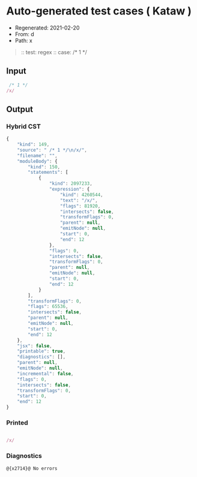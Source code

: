 # Auto-generated test cases ( Kataw )
- Regenerated: 2021-02-20
- From: d
- Path: x
> :: test: regex
> :: case:  /* 1 */
## Input

`````js
 /* 1 */
/x/
`````

## Output


### Hybrid CST


```javascript
{
    "kind": 149,
    "source": " /* 1 */\n/x/",
    "filename": "",
    "moduleBody": {
        "kind": 150,
        "statements": [
            {
                "kind": 2097233,
                "expression": {
                    "kind": 4260544,
                    "text": "/x/",
                    "flags": 81920,
                    "intersects": false,
                    "transformFlags": 0,
                    "parent": null,
                    "emitNode": null,
                    "start": 0,
                    "end": 12
                },
                "flags": 0,
                "intersects": false,
                "transformFlags": 0,
                "parent": null,
                "emitNode": null,
                "start": 0,
                "end": 12
            }
        ],
        "transformFlags": 0,
        "flags": 65536,
        "intersects": false,
        "parent": null,
        "emitNode": null,
        "start": 0,
        "end": 12
    },
    "jsx": false,
    "printable": true,
    "diagnostics": [],
    "parent": null,
    "emitNode": null,
    "incremental": false,
    "flags": 0,
    "intersects": false,
    "transformFlags": 0,
    "start": 0,
    "end": 12
}
```

### Printed


```javascript

/x/

```

### Diagnostics


```javascript
@{x2714}@ No errors
```

